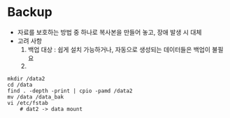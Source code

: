 # Backup
* 자료를 보호하는 방법 중 하나로 복사본을 만들어 놓고, 장애 발생 시 대체
* 고려 사항
    1) 백업 대상 : 쉽게 설치 가능하거나, 자동으로 생성되는 데이터들은 백업이 불필요
    2) 






```
mkdir /data2
cd /data
find . -depth -print | cpio -pamd /data2
mv /data /data_bak
vi /etc/fstab
    # dat2 -> data mount 
```